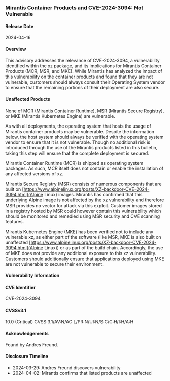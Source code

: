 ### Mirantis Container Products and CVE-2024-3094: Not Vulnerable

#### Release Date
2024-04-16

#### Overview
This advisory addresses the relevance of CVE-2024-3094, a vulnerability identified within the xz package, and its implications for Mirantis Container Products (MCR, MSR, and MKE). While Mirantis has analyzed the impact of this vulnerability on the container products and found that they are not vulnerable, customers should always consult their Operating System vendor to ensure that the remaining portions of their deployment are also secure.

#### Unaffected Products
None of MCR (Mirantis Container Runtime), MSR (Mirantis Secure Registry), or MKE (Mirantis Kubernetes Engine) are vulnerable.

As with all deployments, the operating system that hosts the usage of Mirantis container products may be vulnerable. Despite the information below, the host system should always be verified with the operating system vendor to ensure that it is not vulnerable. Though no additional risk is introduced through the use of the Mirantis products listed in this bulletin, taking this step will ensure that the complete deployment is secured.

Mirantis Container Runtime (MCR) is shipped as operating system packages. As such, MCR itself does not contain or enable the installation of any affected versions of xz.

Mirantis Secure Registry (MSR) consists of numerous components that are built on [https://www.alpinelinux.org/posts/XZ-backdoor-CVE-2024-3094.html](Alpine Linux) images.  Mirantis has confirmed that this underlying Alpine image is not affected by the xz vulnerability and therefore MSR provides no vector for attack via this exploit. Customer images stored in a registry hosted by MSR could however contain this vulnerability which should be monitored and remedied using MSR security and CVE scanning features.

Mirantis Kubernetes Engine (MKE) has been verified not to include any vulnerable xz, as either part of the software (like MSR, MKE is also built on unaffected [https://www.alpinelinux.org/posts/XZ-backdoor-CVE-2024-3094.html](Alpine Linux)) or as part of the build chain. Accordingly, the use of MKE does not provide any additional exposure to this xz vulnerability. Customers should additionally ensure that applications deployed using MKE are not vulnerable to secure their environment.


#### Vulnerability Information

#### CVE Identifier
CVE-2024-3094

#### CVSSv3.1
10.0 (Critical) CVSS:3.1/AV:N/AC:L/PR:N/UI:N/S:C/C:H/I:H/A:H

#### Acknowledgements
Found by Andres Freund.
#### Disclosure Timeline
* 2024-03-29: Andres Freund discovers vulnerability
* 2024-04-02: Mirantis confirms that listed products are unaffected
